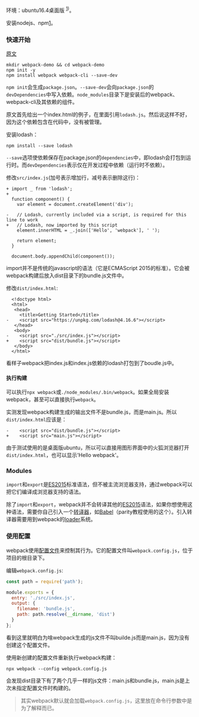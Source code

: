 环境：ubuntu16.4桌面版 <sup>[1](vagrant9/ubuntu16.4/u1607))</sup>。

安装nodejs、npm[1](https://github.com/wbwangk/wbwangk.github.io/wiki/ubuntu16%E4%B8%8B%E5%B8%B8%E7%94%A8%E8%BD%AF%E4%BB%B6%E5%AE%89%E8%A3%85#nodejs--npm)。

### 快速开始
[原文](https://webpack.js.org/guides/getting-started/)  
```
mkdir webpack-demo && cd webpack-demo
npm init -y
npm install webpack webpack-cli --save-dev
```
`npm init`会生成`package.json`。`--save-dev`会向`package.json`的`devDependencies`中写入依赖。`node_modules`目录下是安装后的webpack、webpack-cli及其依赖的组件。

原文首先给出一个index.html的例子，在里面引用`lodash.js`。然后说这样不好，因为这个依赖包含在代码中，没有被管理。

安装lodash：
```
npm install --save lodash
```
`--save`选项使依赖保存在package.json的`dependencies`中，即lodash会打包到运行时。而`devDependencies`表示仅在开发过程中依赖（运行时不依赖）。

修改`src/index.js`(加号表示增加行，减号表示删除这行)：
```
+ import _ from 'lodash';
+
  function component() {
    var element = document.createElement('div');

-   // Lodash, currently included via a script, is required for this line to work
+   // Lodash, now imported by this script
    element.innerHTML = _.join(['Hello', 'webpack'], ' ');

    return element;
  }

  document.body.appendChild(component());
```
import并不是传统的javascript的语法（它是ECMAScript 2015的标准）。它会被webpack构建后放入dist目录下的bundle.js文件中。

修改`dist/index.html`:
```
  <!doctype html>
  <html>
   <head>
     <title>Getting Started</title>
-    <script src="https://unpkg.com/lodash@4.16.6"></script>
   </head>
   <body>
-    <script src="./src/index.js"></script>
+    <script src="dist/bundle.js"></script>
   </body>
  </html>
```
看样子webpack把index.js和index.js依赖的lodash打包到了boudle.js中。

#### 执行构建
可以执行`npx webpack`或`./node_modules/.bin/webpack`。如果全局安装webpack，甚至可以直接执行`webpack`。

实测发现webpack构建生成的输出文件不是bundle.js，而是main.js。所以`dist/index.html`应该是：
```
-    <script src="dist/bundle.js"></script>
+    <script src="main.js"></script>
```
由于测试使用的是桌面版ubuntu，所以可以直接用图形界面中的火狐浏览器打开`dist/index.html`，也可以显示'Hello webpack'。

### Modules
`import`和`export`是[ES2015](https://babeljs.io/learn-es2015/)标准语法，但不被主流浏览器支持，通过webpack可以把它们编译成浏览器支持的语法。

除了`import`和`export`，webpack并不会转译其他的[ES2015](https://babeljs.io/learn-es2015/)语法，如果你想使用这种语法，需要你自己引入一个[转译器](https://webpack.js.org/loaders/#transpiling)，如[Babel](https://babeljs.io/)（parity教程使用的这个）。引入转译器需要用到webpack的[loader](https://webpack.js.org/concepts/loaders/)系统。

### 使用配置
webpack使用[配置文件](https://webpack.js.org/concepts/configuration)来控制其行为。它的配置文件叫`webpack.config.js`，位于项目的根目录下。

编辑`webpack.config.js`:
```javascript
const path = require('path');

module.exports = {
  entry: './src/index.js',
  output: {
    filename: 'bundle.js',
    path: path.resolve(__dirname, 'dist')
  }
};
```
看到这里就明白为啥webpack生成的js文件不叫builde.js而是main.js，因为没有创建这个配置文件。

使用新创建的配置文件重新执行webpack构建：
```
npx webpack --config webpack.config.js
```
会发现dist目录下有了两个几乎一样的js文件：main.js和bundle.js，main.js是上次未指定配置文件时构建的。

> 其实webpack默认就会加载`webpack.config.js`，这里放在命令行参数中是为了解释而已。

